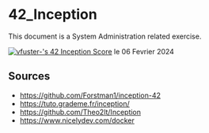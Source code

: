 # 42_Inception
This document is a System Administration related exercise.

[![vfuster-'s 42 Inception Score](https://badge42.coday.fr/api/v2/cltpx5zqv531101p4bte37ts1/project/3469182)](https://github.com/Coday-meric/badge42)
le 06 Fevrier 2024

## Sources
- https://github.com/Forstman1/inception-42
- https://tuto.grademe.fr/inception/
- https://github.com/Theo2lt/Inception
- https://www.nicelydev.com/docker
